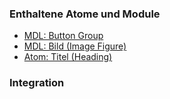 ### Enthaltene Atome und Module
* [MDL: Button Group](../button_group/button_group.html)
* [MDL: Bild (Image Figure)](../image_figure/image_figure.html)
* [Atom: Titel (Heading)](../../atoms/headings/headings.html)
 
### Integration
 


